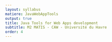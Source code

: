 ```yaml
---
layout: syllabus
matiere: JavaWebAppTools
output: true
title: Java Tools for Web Apps development
subtitle: M2 MATIS - CAW - Université du Havre
order: 4
---
```

